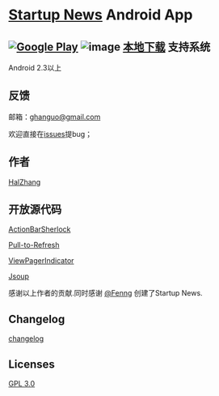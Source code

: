 # [Startup News](http://news.dbanotes.net) Android App  
[![Google Play](http://developer.android.com/images/brand/en_generic_rgb_wo_45.png)](https://play.google.com/store/apps/details?id=com.halzhang.android.apps.startupnews) 
![image](https://raw.github.com/halzhang/StartupNews/master/StartupNews/QR.jpg)
[本地下载](https://github.com/halzhang/StartupNews/raw/master/release/StartupNews-release.apk)
支持系统
---
Android 2.3以上

反馈
---
邮箱：[ghanguo@gmail.com](mailto:ghanguo@gmail.com)

欢迎直接在[issues](https://github.com/halzhang/StartupNews/issues)提bug；

作者
---
[HalZhang](http://weibo.com/halzhang)

开放源代码
---
[ActionBarSherlock](http://actionbarsherlock.com/)

[Pull-to-Refresh](https://github.com/chrisbanes/Android-PullToRefresh)

[ViewPagerIndicator](http://viewpagerindicator.com/)

[Jsoup](http://www.jsoup.org)

感谢以上作者的贡献.同时感谢  [@Fenng](http://www.weibo.com/fenng) 创建了Startup News.

Changelog
---
[changelog](https://github.com/halzhang/StartupNews/wiki/Changelog)

Licenses
---
[GPL 3.0](http://www.gnu.org/licenses/gpl-3.0.txt)

